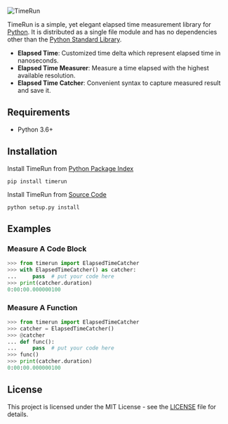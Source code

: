 ![TimeRun](https://user-images.githubusercontent.com/50187675/62002266-8f926b80-b0ce-11e9-9e54-3b7eeb3a2ae1.png)

TimeRun is a simple, yet elegant elapsed time measurement library for [Python](https://www.python.org). It is distributed as a single file module and has no dependencies other than the [Python Standard Library](https://docs.python.org/3/library/).

- **Elapsed Time**: Customized time delta which represent elapsed time in nanoseconds.
- **Elapsed Time Measurer**: Measure a time elapsed with the highest available resolution.
- **Elapsed Time Catcher**: Convenient syntax to capture measured result and save it.

## Requirements

- Python 3.6+

## Installation

Install TimeRun from [Python Package Index](https://pypi.org/project/timerun/)

```
pip install timerun
```

Install TimeRun from [Source Code](https://github.com/HH-MWB/timerun)

```
python setup.py install
```

## Examples

### Measure A Code Block

```python
>>> from timerun import ElapsedTimeCatcher
>>> with ElapsedTimeCatcher() as catcher:
...     pass  # put your code here
>>> print(catcher.duration)
0:00:00.000000100
```

### Measure A Function

```python
>>> from timerun import ElapsedTimeCatcher
>>> catcher = ElapsedTimeCatcher()
>>> @catcher
... def func():
...     pass  # put your code here
>>> func()
>>> print(catcher.duration)
0:00:00.000000100
```

## License

This project is licensed under the MIT License - see the [LICENSE](https://github.com/HH-MWB/timerun/blob/master/LICENSE) file for details.
